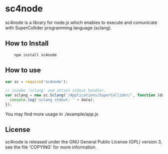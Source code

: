 # sc4node
sc4node is a library for node.js which enables to execute and comunicate with 
SuperCollider programming language (sclang).

## How to Install
```
    npm install sc4node
```

## How to use
```js
var sc = require('sc4node');

// invoke 'sclang' and attach stdout handler. 
var sclang = new sc.Sclang('/Applications/SuperCollider/', function (data) {
  console.log('sclang stdout: ' + data);
});
```
You may find more usage in ./example/app.js

## License 
sc4node is released under the GNU General Public License (GPL) version 3, 
see the file 'COPYING' for more information.

